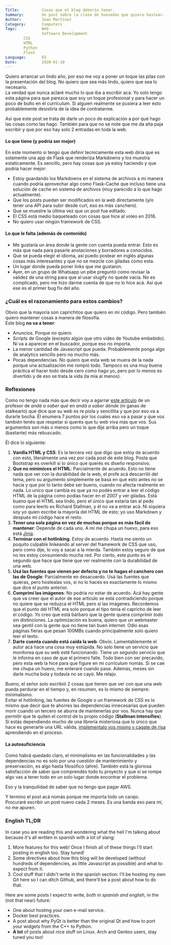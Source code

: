 ```yaml
---
Title:          Cosas que el blog debería tener.
Summary:        Un post sobre la clase de huevadas que quiero hostear. English TL;DR at the end of the post.
Author:         Juan Martínez
Category:       Computers
Tags:           Web
                Software Development
		CSS
		HTML
		Python
		Flask
Language:       ES
Date:           2020-01-10
---
```


Quiero arrancar un lindo año, por eso me voy a poner un toque las pilas con la presentación del blog. No quiero que sea más lindo, quiero que sea lo necesario.  
La verdad que nunca aclaré mucho lo que iba a escribir acá. Yo solo tengo esta página para que parezca que soy un toque profesional y para hacer un poco de bulto en el currículum. Si alguien realmente se pusiera a leer esto probablemente desistiría de la idea de contratarme.

Así que este post se trata de darle un poco de explicación a por qué hago las cosas como las hago. También para que no se note que me da alta paja escribir y que por eso hay solo 2 entradas en toda la web.

#### Lo que tiene (y podría ser mejor)

En este momento si tengo que definir tecnicamente esta web diría que es solamente una app de Flask que renderiza Markdowns y los muestra estaticamente. Es sencillo, pero hay cosas que ya estoy haciendo y que podría hacer mejor:  

* Estoy guardando los Markdowns en el sistema de archivos a mi manera cuando podría aprovechar algo como Flask-Cache que incluso tiene una solución de cache en sistema de archivos (muy parecido a lo que hago actualmente).  
* Que los posts puedan ser modificados en la web directamente (y/o tener una API para subir desde curl, eso es más canchero).  
* Que se muestre la última vez que un post fue editado.  
* El CSS está medio baqueteado con cosas que hice al voleo en 2016.  
* No quiero usar ningún framework de CSS.

#### Lo que le falta (además de contenido)

* Me gustaría un área donde la gente con cuenta pueda entrar. Esto es más que nada para pasarle anotaciones y borradores a conocidos.  
* Que se pueda elegir el idioma, así puedo postear en inglés algunas cosas más interesantes y que no se mezcle con giladas como esta.  
* Un lugar donde pueda poner links que me gustaron.  
* Ayer, en un grupo de Whatsapp un pibe preguntó como revisar la validez de una string para que al usar slugify no quede vacía. No es complicado, pero me hizo darme cuenta de que no lo hice acá. Así que ese es el primer bug fix del año.

### ¿Cuál es el razonamiento para estos cambios?

Obvio que la mayoría son caprichitos que quiero en mi código. Pero también quiero mantener cosas a manera de filosofía.  
Este blog **no va a tener**:  

* Anuncios. Porque no quiero.  
* Scripts de Google (excepto algún que otro video de Youtube embebido). Ni va a aparecer en el buscador, porque eso no importa.  
* La menor cantidad de Javascript que pueda. Probablemente ponga algo de analytics sencillo pero no mucho más.  
* Pocas dependencias. No quiero que esta web se muera de la nada porque una actualización me rompió todo. Tampoco es una muy buena práctica el hacer todo desde cero como hago yo, pero por lo menos es divertido y de eso se trata la vida (la mía al menos).

### Reflexiones

Como no tengo nada más que decir voy a agarrar [este artículo](https://jeffhuang.com/designed_to_last/) de un profesor de *andá a saber qué* en *andá a saber dónde* (ni ganas de stalkearlo) que dice que su web es re piola y sencillita y que por eso va a durarle bocha. Él enumera 7 puntos por los cuales eso va a pasar y que vos también tenés que respetar si querés que tu web viva más que vos. Sus argumentos son más o menos como lo que dije arriba pero un toque (bastante) más rebuscado.

Él dice lo siguiente:  

1. **Vanilla HTML y CSS**: Es la tercera vez que digo que estoy de acuerdo con esto, literalmente una vez por cada post de este blog. Posta que Bootstrap es overkill si lo único que querés es diseño responsivo.  
2. **Que no minimices el HTML**: Parcialmente de acuerdo. Esto no tiene nada que ver con la durabilidad de la web, el profe acá descarriló del tema, pero su argumento simplemente se basa en que esto antes no se hacía y que por lo tanto debe ser bueno, cuando no afecta realmente en nada. Lo unico que cambia es que ya no podés entrar a leer el código HTML de la página como podías hacer en el 2007 y ver giladas. Está bueno que el HTML sea lindo, pero el único que estaría tan al pedo como para leerlo es Richard Stallman, y él no va a entrar acá. Ni siquiera soy yo quien escribe la mayoría del HTML de esto; yo uso Markdown y después mi código hace el resto.  
3. **Tener una sola página en vez de muchas porque es más fácil de mantener**: Depende de cada uno. A mí me chupa un huevo, para eso está [Jinja](https://jinja.palletsprojects.com/en/2.10.x/).  
4. **Terminar con el hotlinking**: Estoy de acuerdo. Hasta me siento un poquito culpable linkeando al server del framework de CSS que uso, pero como dije, lo voy a sacar a la mierda. También estoy seguro de que no les estoy consumiendo mucha red. Por cierto, este punto es el segundo que hace que tiene que ver realmente con la durabilidad de una web.  
5. **Usá las fuentes que vienen por defecto y no te hagas el canchero con las de Google**: Parcialmente en desacuerdo. Usá las fuentes que quieras, pero hostealas vos, si no lo hacés es exactamente lo mismo que dice el punto anterior.  
6. **Comprimí las imágenes**: No podría *no* estar de acuerdo. Acá hay gente que va creer que el autor de ese artículo se está contradiciendo porque no quiere que se reduzca el HTML pero sí las imágenes. Recordemos que el punto del HTML era solo porque el tipo tenía el capricho de leer el código. Yo creo que está bárbaro que la gente quiera comprimir *todo* sin distinciones. La optimización es buena, quiero que un webmaster sea gentil con la gente que no tiene tan buen internet. Odio esas páginas fieras que pesan 100MBs cuando principalmente solo quiero leer el texto.  
7. **Darte cuenta cuando está caída la web**: Obvio. Lamentablemente el autor acá hace una cosa muy estúpida. No solo tiene un servicio que monitorea que su web esté funcionando. Tiene un segundo servicio que le informa en caso de que el primero falle. Todo bien con ser precavido, pero esta web la hice para que figure en mi currículum nomás. Si se cae me chupa un huevo, me enteraré cuando pase. Además, meses sin darle mucha bola y todavía no se cayó. Me relajo.

Bueno, el señor solo escribió 2 cosas que tienen que ver con que una web pueda perdurar en el tiempo y, en resumen, es lo mismo de siempre: minimalismo.  
Evitar el hotlinking, las fuentes de Google o un framework de CSS es lo mismo que decir que te ahorres las dependencias innecesarias que pueden morir cuando un tercero se aburra de mantenerlas por vos. Nunca hay que permitir que te quiten el control de tu propio código (**Stallman intensifies**). Si estás dependiendo mucho de una librería misteriosa que lo único que hace es generarte una URL válida, [implementalo vos mismo y cagate de risa](https://github.com/mratmartinez/Web/commit/fb2837c71b7a5c7febb55b436ae5ce9c07c30f27) aprendiendo en el proceso.

#### La autosuficiencia

Como habrá quedado claro, el minimalismo en las funcionalidades y las dependencias no es solo por una cuestión de mantenimiento y preservación, es algo hasta filosófico (ahre). También está la gloriosa satisfacción de saber que comprendés todo tu proyecto y que si se rompe algo vas a tener todo en un solo lugar donde encontrar el problema.

Eso y la tranquilidad de saber que no tengo que pagar AWS.

Y termino el post acá nomás porque me importa todo un carajo.  
Procuraré escribir un post nuevo cada 2 meses. Es una banda eso para mí, no me apuren.


### English TL;DR

In case you are reading this and wondering what the hell I'm talking about because it's all written in spanish with a lot of slang:

1. More features for this web! Once I finish all of these things I'll start posting in english too. Stay tuned!  
2. Some directives about how this blog will be developed (without hundreds of dependencies, as little Javascript as possible) and what to expect from it.
3. Cool stuff that I didn't write in the spanish section: I'll be hosting my own Git here so I can ditch Github, and there'll be a post about how to do that.

Here are some posts I expect to write, *both in spanish and english*, in the (not that near) future:

* One about hosting your own e-mail service.
* Docker best practices.
* A post about why PyQt is better than the original Qt and how to port your widgets from the C++ to Python.
* **A lot** of posts about nice stuff on Linux. Arch and Gentoo users, stay tuned you too!
